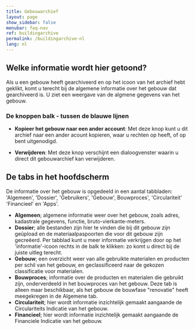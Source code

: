 ```yaml
---
title: Gebouwarchief
layout: page
show_sidebar: false
menubar: faq-nav
ref: buildingarchive
permalink: /buildingarchive-nl
lang: nl
---
```


## Welke informatie wordt hier getoond?
Als u een gebouw heeft gearchiveerd en op het icoon van het archief hebt geklikt, komt u terecht bij de algemene informatie over het gebouw dat gearchiveerd is. U ziet een weergave van de algmene gegevens van het gebouw. 


### De knoppen balk - tussen de blauwe lijnen

- **Kopieer het gebouw naar een ander account**: Met deze knop kunt u dit archief naar een ander acount kopieren, waar u rechten op heeft, of op bent uitgenodigd.

- **Verwijderen**: Met deze knop verschijnt een dialoogvenster waarin u direct dit gebouwarchief kan verwijderen.



## De tabs in het hoofdscherm
De informatie over het gebouw is opgedeeld in een aantal tabbladen: 'Algemeen', 'Dossier', 'Gebruikers', 'Gebouw', Bouwproces', 'Circulariteit' 'Financieel' en 'Apps'. 

- **Algemeen**; algemene informatie weer over het gebouw, zoals adres, kadastrale gegevens, functie, bruto-vierkante-meters.
- **Dossier**;  alle bestanden zijn hier te vinden die bij dit gebouw zijn geüpload en de materiaalpaspoorten die voor dit gebouw zijn gecreëerd. Per tabblad kunt u meer informatie verkrijgen door op het 'informatie'-icoon rechts in de balk te klikken: zo komt u direct bij de juiste uitleg terecht.
- **Gebouw**; een overzicht weer van alle gebruikte materialen en producten per schil van het gebouw, en geclassificeerd naar de gekozen classificatie voor materialen.
- **Bouwproces**;  informatie over de producten en materialen die gebruikt zijn, onderverdeeld in het bouwproces van het gebouw. Deze tab is alleen maar beschikbaar, als het gebouw de bouwfase "renovatie" heeft meegekregen in de Algemene tab.
- **Circulariteit**; hier wordt informatie inzichtelijk gemaakt aangaande de Circulariteits Indicatie van het gebouw.
- **Financieel**; hier wordt informatie inzichtelijk gemaakt aangaande de Financiele Indicatie van het gebouw.



 
